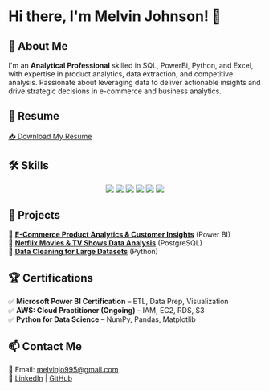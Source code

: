 # Hi there, I'm Melvin Johnson! 👋

## 🚀 About Me  
I'm an **Analytical Professional** skilled in SQL, PowerBi, Python, and Excel, with expertise in product analytics, data extraction, and competitive analysis. Passionate about leveraging data to deliver actionable insights and drive strategic decisions in e-commerce and business analytics.

## 📄 Resume  
[📥 Download My Resume](https://github.com/melvinjo995/melvinjo995/blob/main/Melvin%20Johnson.pdf)

## 🛠 Skills  
<div align="center">
  <img src="https://img.shields.io/badge/Python-3776AB?style=for-the-badge&logo=python&logoColor=white" />
  <img src="https://img.shields.io/badge/SQL-CC2927?style=for-the-badge&logo=database&logoColor=white" />
  <img src="https://img.shields.io/badge/MySQL-4479A1?style=for-the-badge&logo=mysql&logoColor=white" />
  <img src="https://img.shields.io/badge/PostgreSQL-336791?style=for-the-badge&logo=postgresql&logoColor=white" />
  <img src="https://img.shields.io/badge/PowerBI-F2C811?style=for-the-badge&logo=powerbi&logoColor=black" />
  <img src="https://img.shields.io/badge/Excel-217346?style=for-the-badge&logo=microsoft-excel&logoColor=white" />
</div>

## 📂 Projects  
🔹 **[E-Commerce Product Analytics & Customer Insights](https://github.com/melvinjo995/ecommerce-analytics)** (Power BI)  
🔹 **[Netflix Movies & TV Shows Data Analysis](https://github.com/melvinjo995/netflix-analysis)** (PostgreSQL)  
🔹 **[Data Cleaning for Large Datasets](https://github.com/melvinjo995/data-cleaning-python)** (Python)  

## 🏆 Certifications  
✅ **Microsoft Power BI Certification** – ETL, Data Prep, Visualization  
✅ **AWS: Cloud Practitioner (Ongoing)** – IAM, EC2, RDS, S3  
✅ **Python for Data Science** – NumPy, Pandas, Matplotlib   

## 📫 Contact Me  
📧 Email: melvinjo995@gmail.com  
🔗 [LinkedIn](https://www.linkedin.com/in/melvinjo995) | [GitHub](https://github.com/melvinjo995)  
